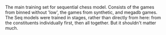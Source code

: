 The main training set for sequential chess model.
Consists of the games from binned without 'low', the games from synthetic, and megadb games.
The Seq models were trained in stages, rather than directly from here: from the constituents individually first, then all together. But it shouldn't matter much.